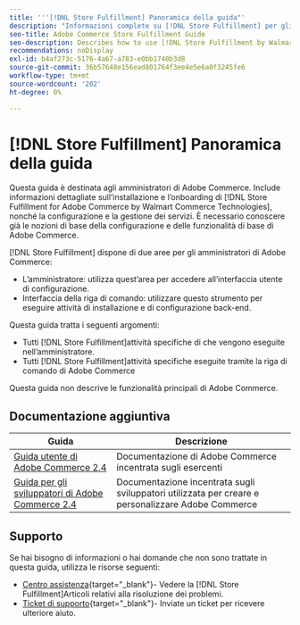 ```yaml
---
title: '''[!DNL Store Fulfillment] Panoramica della guida"'
description: "Informazioni complete su [!DNL Store Fulfillment] per gli amministratori di Adobe Commerce, incluse l’installazione e l’onboarding."
seo-title: Adobe Commerce Store Fulfillment Guide
seo-description: Describes how to use [!DNL Store Fulfillment by Walmart Commerce Technologies] services with Adobe Commerce.
recommendations: noDisplay
exl-id: b4af273c-5176-4a67-a783-e0bb1740b3d8
source-git-commit: 36b57648e156ead801764f3ee4e5e6a0f3245fe6
workflow-type: tm+mt
source-wordcount: '202'
ht-degree: 0%

---
```


# [!DNL Store Fulfillment] Panoramica della guida

Questa guida è destinata agli amministratori di Adobe Commerce. Include informazioni dettagliate sull’installazione e l’onboarding di [!DNL Store Fulfillment for Adobe Commerce by Walmart Commerce Technologies], nonché la configurazione e la gestione dei servizi. È necessario conoscere già le nozioni di base della configurazione e delle funzionalità di base di Adobe Commerce.

[!DNL Store Fulfillment] dispone di due aree per gli amministratori di Adobe Commerce:

* L’amministratore: utilizza quest’area per accedere all’interfaccia utente di configurazione.
* Interfaccia della riga di comando: utilizzare questo strumento per eseguire attività di installazione e di configurazione back-end.

Questa guida tratta i seguenti argomenti:

* Tutti [!DNL Store Fulfillment]attività specifiche di che vengono eseguite nell’amministratore.
* Tutti [!DNL Store Fulfillment]attività specifiche eseguite tramite la riga di comando di Adobe Commerce

Questa guida non descrive le funzionalità principali di Adobe Commerce.

## Documentazione aggiuntiva

| Guida | Descrizione |
|-----------------------------------------------------------------------|----------------------------------------------------------------------------|
| [Guida utente di Adobe Commerce 2.4](https://docs.magento.com/user-guide/) | Documentazione di Adobe Commerce incentrata sugli esercenti |
| [Guida per gli sviluppatori di Adobe Commerce 2.4](https://devdocs.magento.com/) | Documentazione incentrata sugli sviluppatori utilizzata per creare e personalizzare Adobe Commerce |

## Supporto

Se hai bisogno di informazioni o hai domande che non sono trattate in questa guida, utilizza le risorse seguenti:

* [Centro assistenza](https://experienceleague.adobe.com/docs/commerce-knowledge-base/kb/help-center-guide/magento-help-center-user-guide.html#submit-ticket){target="_blank"}- Vedere la [!DNL Store Fulfillment]Articoli relativi alla risoluzione dei problemi.
* [Ticket di supporto](https://experienceleague.adobe.com/docs/commerce-knowledge-base/kb/help-center-guide/magento-help-center-user-guide.html#submit-ticket){target="_blank"}- Inviate un ticket per ricevere ulteriore aiuto.
